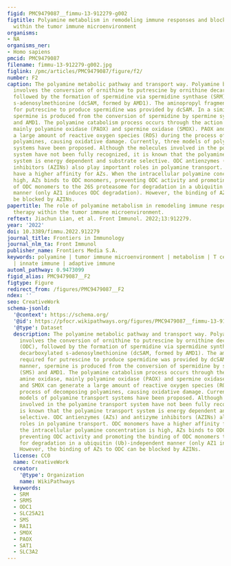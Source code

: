 ```yaml
---
figid: PMC9479087__fimmu-13-912279-g002
figtitle: Polyamine metabolism in remodeling immune responses and blocking therapy
  within the tumor immune microenvironment
organisms:
- NA
organisms_ner:
- Homo sapiens
pmcid: PMC9479087
filename: fimmu-13-912279-g002.jpg
figlink: /pmc/articles/PMC9479087/figure/f2/
number: F2
caption: The polyamine metabolic pathway and transport way. Polyamine biosynthesis
  involves the conversion of ornithine to putrescine by ornithine decarboxylase (ODC),
  followed by the formation of spermidine via spermidine synthase (SRM) and decarboxylated
  s-adenosylmethionine (dcSAM, formed by AMD1). The aminopropyl fragment required
  for putrescine to produce spermidine was provided by dcSAM. In a similar manner,
  spermine is produced from the conversion of spermidine by spermine synthase (SMS)
  and AMD1. The polyamine catabolism process occurs through the action of amine oxidase,
  mainly polyamine oxidase (PAOX) and spermine oxidase (SMOX). PAOX and SMOX can generate
  a large amount of reactive oxygen species (ROS) during the process of decomposing
  polyamines, causing oxidative damage. Currently, three models of polyamine transport
  systems have been proposed. Although the molecules involved in the polyamine transport
  system have not been fully recognized, it is known that the polyamine transport
  system is energy dependent and substrate selective. ODC antienzymes (AZs) and antizyme
  inhibitors (AZINs) also play important roles in polyamine transport. ODC monomers
  have a higher affinity for AZs. When the intracellular polyamine concentration is
  high, AZs binds to ODC monomers, preventing ODC activity and promoting the binding
  of ODC monomers to the 26S proteasome for degradation in a ubiquitin (Ub)-independent
  manner (only AZ1 induces ODC degradation). However, the binding of AZs to ODC can
  be blocked by AZINs.
papertitle: The role of polyamine metabolism in remodeling immune responses and blocking
  therapy within the tumor immune microenvironment.
reftext: Jiachun Lian, et al. Front Immunol. 2022;13:912279.
year: '2022'
doi: 10.3389/fimmu.2022.912279
journal_title: Frontiers in Immunology
journal_nlm_ta: Front Immunol
publisher_name: Frontiers Media S.A.
keywords: polyamine | tumor immune microenvironment | metabolism | T cell | immunotherapy
  | innate immune | adaptive immune
automl_pathway: 0.9473099
figid_alias: PMC9479087__F2
figtype: Figure
redirect_from: /figures/PMC9479087__F2
ndex: ''
seo: CreativeWork
schema-jsonld:
  '@context': https://schema.org/
  '@id': https://pfocr.wikipathways.org/figures/PMC9479087__fimmu-13-912279-g002.html
  '@type': Dataset
  description: The polyamine metabolic pathway and transport way. Polyamine biosynthesis
    involves the conversion of ornithine to putrescine by ornithine decarboxylase
    (ODC), followed by the formation of spermidine via spermidine synthase (SRM) and
    decarboxylated s-adenosylmethionine (dcSAM, formed by AMD1). The aminopropyl fragment
    required for putrescine to produce spermidine was provided by dcSAM. In a similar
    manner, spermine is produced from the conversion of spermidine by spermine synthase
    (SMS) and AMD1. The polyamine catabolism process occurs through the action of
    amine oxidase, mainly polyamine oxidase (PAOX) and spermine oxidase (SMOX). PAOX
    and SMOX can generate a large amount of reactive oxygen species (ROS) during the
    process of decomposing polyamines, causing oxidative damage. Currently, three
    models of polyamine transport systems have been proposed. Although the molecules
    involved in the polyamine transport system have not been fully recognized, it
    is known that the polyamine transport system is energy dependent and substrate
    selective. ODC antienzymes (AZs) and antizyme inhibitors (AZINs) also play important
    roles in polyamine transport. ODC monomers have a higher affinity for AZs. When
    the intracellular polyamine concentration is high, AZs binds to ODC monomers,
    preventing ODC activity and promoting the binding of ODC monomers to the 26S proteasome
    for degradation in a ubiquitin (Ub)-independent manner (only AZ1 induces ODC degradation).
    However, the binding of AZs to ODC can be blocked by AZINs.
  license: CC0
  name: CreativeWork
  creator:
    '@type': Organization
    name: WikiPathways
  keywords:
  - SRM
  - SRMS
  - ODC1
  - SLC25A21
  - SMS
  - RAI1
  - SMOX
  - PAOX
  - SAT1
  - SLC3A2
---
```

